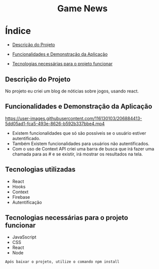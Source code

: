 <h1 align="center">Game News </h1>

# Índice

* [Descrição do Projeto](#descrição-do-projeto)

* [Funcionalidades e Demonstração da Aplicação](#funcionalidades-e-demonstração-da-aplicação)

* [Tecnologias necessárias para o projeto funcionar](#tecnologias-necessárias-para-o-projeto-funcionar)



## Descrição do Projeto
No projeto eu criei um blog de nóticias sobre jogos, usando react.


## Funcionalidades e Demonstração da Aplicação
https://user-images.githubusercontent.com/116130103/206884413-5dd05ad1-fca5-493e-8626-b592b337bbe4.mp4
- Existem funcionalidades que só são possíveis se o usuário estiver autentificado.
- Também Existem funcionalidades para usuários não autentificados.
- Com o uso de Context API criei uma barra de busca que irá fazer uma chamada para as # e se existir, irá mostrar os resultados na tela.

## Tecnologias utilizadas
- React
- Hooks
- Context
- Firebase
- Autentificação


## Tecnologias necessárias para o projeto funcionar
- JavaSscript
- CSS
- React
- Node

``` Após baixar o projeto, utilize o comando npm install ```




